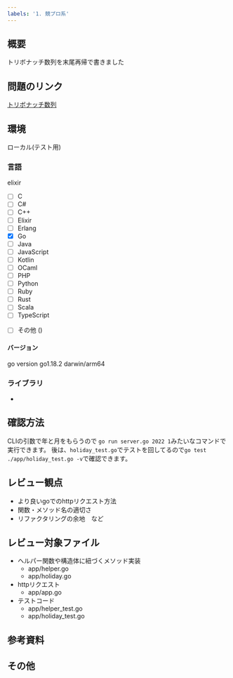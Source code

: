```yaml
---
labels: '1. 競プロ系'
---
```


## 概要

<!-- 実装内容を記載 -->
トリボナッチ数列を末尾再帰で書きました

## 問題のリンク
[トリボナッチ数列](https://bitadev.backlog.jp/alias/wiki/1075426403)

<!-- 対応する問題のページのリンクを記載 -->

## 環境
ローカル(テスト用)

### 言語
elixir

<!-- 使用している言語を選択 -->

- [ ] C
- [ ] C#
- [ ] C++
- [ ] Elixir
- [ ] Erlang
- [x] Go
- [ ] Java
- [ ] JavaScript
- [ ] Kotlin
- [ ] OCaml
- [ ] PHP
- [ ] Python
- [ ] Ruby
- [ ] Rust
- [ ] Scala
- [ ] TypeScript
<!-- その他を選択した場合は使用した言語を () 内に記載 -->
- [ ] その他 ()

#### バージョン

<!-- 言語・実行環境のバージョンを記載 -->
go version go1.18.2 darwin/arm64

### ライブラリ

<!-- 使用したライブラリがあれば記載 -->

-

## 確認方法
CLIの引数で年と月をもらうので
`go run server.go 2022 1`みたいなコマンドで実行できます。
後は、`holiday_test.go`でテストを回してるので`go test ./app/holiday_test.go -v`で確認できます。


<!-- 動作を確認するための手順を記載 (テストコードの実行等) -->

## レビュー観点
<!-- どういった観点でレビューしてもらいたいかを記載 -->

- より良いgoでのhttpリクエスト方法
- 関数・メソッド名の適切さ
- リファクタリングの余地　など

## レビュー対象ファイル

<!-- 差分のあるファイルが多数ある場合は見てほしいファイルを絞る (2~3ファイル程度が望ましい) -->
- ヘルパー関数や構造体に紐づくメソッド実装
    - app/helper.go
    - app/holiday.go
- httpリクエスト
    - app/app.go
- テストコード
    - app/helper_test.go
    - app/holiday_test.go


## 参考資料

<!-- レビューする上でレビュアーが必要そうな記事、実装者が参考にした記事があれば記載 -->


## その他

<!-- その他追記することがあれば記載 -->
